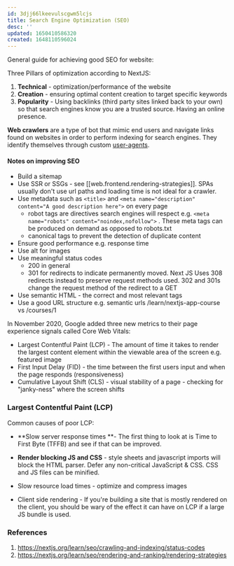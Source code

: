 ```yaml
---
id: 3djj66lkeevulscgwm5lcjs
title: Search Engine Optimization (SEO)
desc: ''
updated: 1650410586320
created: 1648110596024
---
```


General guide for achieving good SEO for website:

Three Pillars of optimization according to NextJS:
1. **Technical** - optimization/performance of the website
2. **Creation** - ensuring optimal content creation to target specific keywords
3. **Popularity** - Using backlinks (third party sites linked back to your own) so that search engines know you are a trusted source. Having an online presence. 


**Web crawlers** are a type of bot that mimic end users and navigate links found on websites in order to perform indexing for search engines. They identify themselves through custom [user-agents](https://developers.google.com/search/docs/advanced/crawling/overview-google-crawlers). 


#### Notes on improving SEO
- Build a sitemap
- Use SSR or SSGs - see [[web.frontend.rendering-strategies]]. SPAs usually don't use url paths and loading time is not ideal for a crawler.
- Use metadata such as `<title>` and `<meta name="description" content="A good description here">` on every page
  -  robot tags are directives search engines will respect e.g. `<meta name="robots" content="noindex,nofollow">` . These meta tags can be produced on demand as opposed to robots.txt
  - canonical tags to prevent the detection of duplicate content
- Ensure good performance e.g. response time
- Use alt for images
- Use meaningful status codes
   - 200 in general
   - 301 for redirects to indicate permanently moved. Next JS Uses 308 redirects instead to preserve request methods used. 302 and 301s change the request method of the redirect to a GET
- Use semantic HTML - the correct and most relevant tags
- Use a good URL structure e.g. semantic urls /learn/nextjs-app-course vs /courses/1

In November 2020, Google added three new metrics to their page experience signals called Core Web Vitals:

- Largest Contentful Paint (LCP) - The amount of time it takes to render the largest content element within the viewable area of the screen e.g. featured image
- First Input Delay (FID) - the time between the first users input and when the page responds (responsiveness)
- Cumulative Layout Shift (CLS) - visual stability of a page - checking for "janky-ness" where the screen shifts

### Largest Contentful Paint (LCP)

Common causes of poor LCP:

- **Slow server response times **- The first thing to look at is Time to First Byte (TFFB) and see if that can be improved.

- **Render blocking JS and CSS** - style sheets and javascript imports will block the HTML parser. Defer any non-critical JavaScript & CSS. CSS and JS files can be minified.

- Slow resource load times - optimize and compress images

- Client side rendering - If you're building a site that is mostly rendered on the client, you should be wary of the effect it can have on LCP if a large JS bundle is used.

### References

1. https://nextjs.org/learn/seo/crawling-and-indexing/status-codes
2. https://nextjs.org/learn/seo/rendering-and-ranking/rendering-strategies